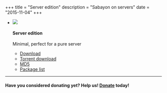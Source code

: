 +++
title = "Server edition"
description = "Sabayon on servers"
date = "2015-11-04"
+++

* ![](/img/sabayon-server.png)

    #### Server edition

    Minimal, perfect for a pure server
    * [Download](http://dl.sabayon.org/stable/Sabayon_Linux_16.11_amd64_Server.iso)
    * [Torrent download](http://dl.sabayon.org/stable/Sabayon_Linux_16.11_amd64_Server.iso.torrent)
    * [MD5](http://dl.sabayon.org/stable/Sabayon_Linux_16.11_amd64_Server.iso.md5)
    * [Package list](http://dl.sabayon.org/stable/Sabayon_Linux_16.11_amd64_Server.iso.pkglist)

---

#### Have you considered donating yet? Help us! [Donate](/donate) today!
